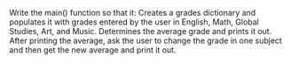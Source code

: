 Write the main() function so that it:
Creates a grades dictionary and populates it with grades entered by the user in English, Math, Global Studies, Art, and Music.
Determines the average grade and prints it out.
After printing the average, ask the user to change the grade in one subject and then get the new average and print it out.
